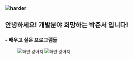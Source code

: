 
### ![harder](https://capsule-render.vercel.app/api?type=waving&height=300&color=gradient&text=Hello,World!)

## 안녕하세요! 개발분야 희망하는 박준서 입니다!

###  - 배우고 싶은 프로그램들
<figure class="half">
    <img src="https://i.esdrop.com/d/f/tLVjhTbXns/cvbeGtiwIM.png" alt="하얀 강아지"><width="100" height="100"></a>
    <img src="https://i.esdrop.com/d/f/tLVjhTbXns/JsrONzNpOE.jpg" alt="하얀 강아지"><width="100" height="100"></a>
</figure>
